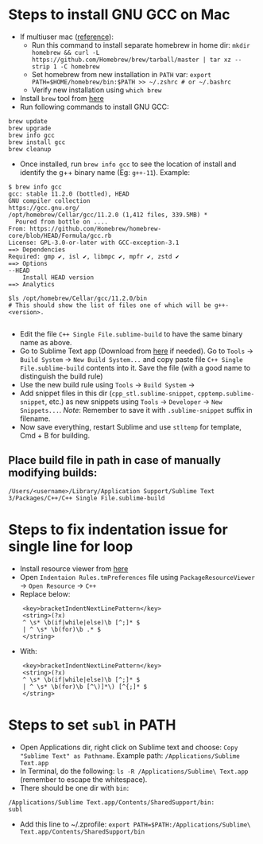 # Steps to install GNU GCC on Mac

* If multiuser mac ([reference](https://docs.brew.sh/Installation#untar-anywhere)):
  * Run this command to install separate homebrew in home dir: `mkdir homebrew && curl -L https://github.com/Homebrew/brew/tarball/master | tar xz --strip 1 -C homebrew`
  * Set homebrew from new installation in `PATH` var: `export PATH=$HOME/homebrew/bin:$PATH >> ~/.zshrc # or ~/.bashrc`
  * Verify new installation using `which brew`
* Install `brew` tool from [here](https://brew.sh)
* Run following commands to install GNU GCC:
```
brew update
brew upgrade
brew info gcc
brew install gcc
brew cleanup
```
* Once installed, run `brew info gcc` to see the location of install and identify the g++ binary name (Eg: `g++-11`). Example:
```
$ brew info gcc
gcc: stable 11.2.0 (bottled), HEAD
GNU compiler collection
https://gcc.gnu.org/
/opt/homebrew/Cellar/gcc/11.2.0 (1,412 files, 339.5MB) *
  Poured from bottle on ....
From: https://github.com/Homebrew/homebrew-core/blob/HEAD/Formula/gcc.rb
License: GPL-3.0-or-later with GCC-exception-3.1
==> Dependencies
Required: gmp ✔, isl ✔, libmpc ✔, mpfr ✔, zstd ✔
==> Options
--HEAD
	Install HEAD version
==> Analytics

$ls /opt/homebrew/Cellar/gcc/11.2.0/bin
# This should show the list of files one of which will be g++-<version>.


```
* Edit the file `C++ Single File.sublime-build` to have the same binary name as above.
* Go to Sublime Text app (Download from [here](https://www.sublimetext.com) if needed). Go to `Tools` -> `Build System` -> `New Build System...` and copy paste file `C++ Single File.sublime-build` contents into it. Save the file (with a good name to distinguish the build rule)
* Use the new build rule using `Tools` -> `Build System` -> <New file name saved above>
* Add snippet files in this dir (`cpp_stl.sublime-snippet`, `cpptemp.sublime-snippet`, etc.) as new snippets using `Tools` -> `Developer` -> `New Snippets...`. *Note*: Remember to save it with `.sublime-snippet` suffix in filename.
* Now save everything, restart Sublime and use `stltemp` for template, Cmd + B for building.

## Place build file in path in case of manually modifying builds: 

```
/Users/<username>/Library/Application Support/Sublime Text 3/Packages/C++/C++ Single File.sublime-build
```
	
# Steps to fix indentation issue for single line for loop

* Install resource viewer from [here](https://packagecontrol.io/packages/PackageResourceViewer)
* Open `Indentaion Rules.tmPreferences` file using `PackageResourceViewer` -> `Open Resource` -> `C++`
* Replace below:
```
	<key>bracketIndentNextLinePattern</key>
	<string>(?x)
	^ \s* \b(if|while|else)\b [^;]* $
	| ^ \s* \b(for)\b .* $
	</string>
```
* With:
```
	<key>bracketIndentNextLinePattern</key>
	<string>(?x)
	^ \s* \b(if|while|else)\b [^;]* $
	| ^ \s* \b(for)\b [^\)]*\) [^{;]* $
	</string>
```
	
# Steps to set `subl` in PATH
* Open Applications dir, right click on Sublime text and choose: `Copy "Sublime Text" as Pathname`. Example path: `/Applications/Sublime Text.app`
* In Terminal, do the following: `ls -R /Applications/Sublime\ Text.app` (remember to escape the whitespace).
* There should be one dir with `bin`:
```
/Applications/Sublime Text.app/Contents/SharedSupport/bin:
subl
```
* Add this line to ~/.zprofile: `export PATH=$PATH:/Applications/Sublime\ Text.app/Contents/SharedSupport/bin`
